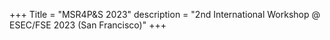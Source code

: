 +++
Title = "MSR4P&S 2023"
description = "2nd International Workshop @ ESEC/FSE 2023 (San Francisco)"
+++

